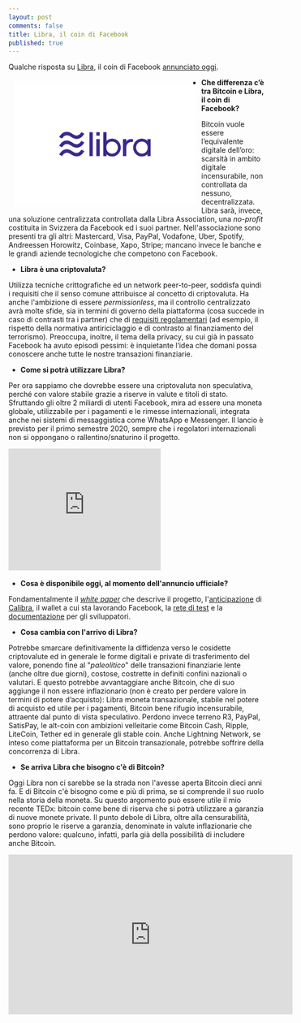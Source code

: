 ```yaml
---
layout: post
comments: false
title: Libra, il coin di Facebook
published: true
---
```


Qualche risposta su [Libra](libra.org),
il coin di Facebook
[annunciato oggi](libra.org/en-US/wp-content/uploads/sites/23/2019/06/IntroducingLibra_en_US.pdf).

<img src="/images/2019-06-18-libra.png" alt="Libra, il coin di Facebook" height="240" align="left" hspace="10" vspace="10" />

* **Che differenza c’è tra Bitcoin e Libra, il coin di Facebook?**

Bitcoin vuole essere l’equivalente digitale dell’oro:
scarsità in ambito digitale incensurabile,
non controllata da nessuno, decentralizzata.
Libra sarà, invece, una soluzione centralizzata
controllata dalla Libra Association,
una *no-profit* costituita in Svizzera
da Facebook ed i suoi partner. Nell'associazione
sono presenti tra gli altri:
Mastercard, Visa, PayPal, Vodafone, Uber, Spotify,
Andreessen Horowitz, Coinbase, Xapo, Stripe;
mancano invece le banche e le grandi aziende tecnologiche
che competono con Facebook.

* **Libra è una criptovaluta?**

Utilizza tecniche crittografiche ed
un network peer-to-peer,
soddisfa quindi i requisiti che il
senso comune attribuisce al concetto
di criptovaluta. Ha anche l'ambizione
di essere *permissionless*,
ma il controllo centralizzato
avrà molte sfide, sia in termini di
governo della piattaforma
(cosa succede in caso di contrasti tra i partner) che di
[requisiti regolamentari](libra.org/en-US/compliance-consumer-protection)
(ad esempio, il rispetto della normativa antiriciclaggio
e di contrasto al finanziamento del terrorismo).
Preoccupa, inoltre, il tema della privacy, su cui già in passato
Facebook ha avuto episodi pessimi: è inquietante l’idea che domani
possa conoscere anche tutte le nostre transazioni finanziarie.

* **Come si potrà utilizzare Libra?**

Per ora sappiamo che dovrebbe essere
una criptovaluta non speculativa,
perché con valore stabile grazie a
riserve in valute e titoli di stato.
Sfruttando gli oltre 2 miliardi di
utenti Facebook, mira ad essere una
moneta globale, utilizzabile per i
pagamenti e le rimesse internazionali,
integrata anche nei sistemi di
messaggistica come WhatsApp e
Messenger. Il lancio è previsto per
il primo semestre 2020, sempre che i
regolatori internazionali non si
oppongano o rallentino/snaturino il
progetto.

<iframe height="240" src="https://youtube.com/embed/nSUgmSc_SRs" frameborder="0" allow="accelerometer; autoplay; encrypted-media; gyroscope; picture-in-picture" allowfullscreen></iframe>

* **Cosa è disponibile oggi, al momento dell'annuncio ufficiale?**

Fondamentalmente il
[*white paper*](libra.org/en-US/white-paper/)
che descrive il progetto,
l'[anticipazione](newsroom.fb.com/news/2019/06/coming-in-2020-calibra/)
di [Calibra](calibra.com/), il wallet a cui sta lavorando Facebook,
la [rete di test](developers.libra.org/)
e la [documentazione](developers.libra.org/docs/welcome-to-libra)
per gli sviluppatori.

* **Cosa cambia con l'arrivo di Libra?**

Potrebbe smarcare definitivamente la
diffidenza verso le cosidette
criptovalute ed in generale le forme
digitali e private di trasferimento
del valore, ponendo fine al
"*paleolitico*" delle transazioni
finanziarie lente (anche oltre due
giorni), costose, costrette in
definiti confini nazionali o valutari.
E questo potrebbe avvantaggiare anche
Bitcoin, che di suo aggiunge il non
essere inflazionario (non è creato
per perdere valore in termini di
potere d’acquisto): Libra moneta
transazionale, stabile nel potere di
acquisto ed utile per i pagamenti,
Bitcoin bene rifugio incensurabile,
attraente dal punto di vista
speculativo.
Perdono invece terreno R3, PayPal,
SatisPay, le alt-coin con ambizioni
velleitarie come Bitcoin Cash, Ripple,
LiteCoin, Tether ed in generale
gli stable coin.
Anche Lightning Network, se inteso come piattaforma
per un Bitcoin transazionale,
potrebbe soffrire della concorrenza di Libra.

* **Se arriva Libra che bisogno c'è di Bitcoin?**

Oggi Libra non ci sarebbe se la
strada non l'avesse aperta Bitcoin
dieci anni fa.
E di Bitcoin c'è bisogno come e più
di prima, se si comprende il suo
ruolo nella storia della moneta.
Su questo argomento può essere utile il mio recente TEDx:
bitcoin come bene di riserva che si potrà utilizzare
a garanzia di nuove monete private.
Il punto debole di Libra, oltre alla censurabilità,
sono proprio le riserve a garanzia,
denominate in valute inflazionarie che perdono valore:
qualcuno, infatti, parla già della possibilità
di includere anche Bitcoin.

<iframe width="560" height="315" src="https://youtube.com/embed/3XRF9erlMmU" frameborder="0" allow="accelerometer; autoplay; encrypted-media; gyroscope; picture-in-picture" allowfullscreen></iframe>
